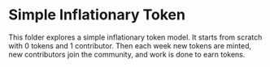 # Simple Inflationary Token

This folder explores a simple inflationary token model. It starts from scratch with 0 tokens and 1 contributor. Then each week new tokens are minted, new contributors join the community, and work is done to earn tokens.

